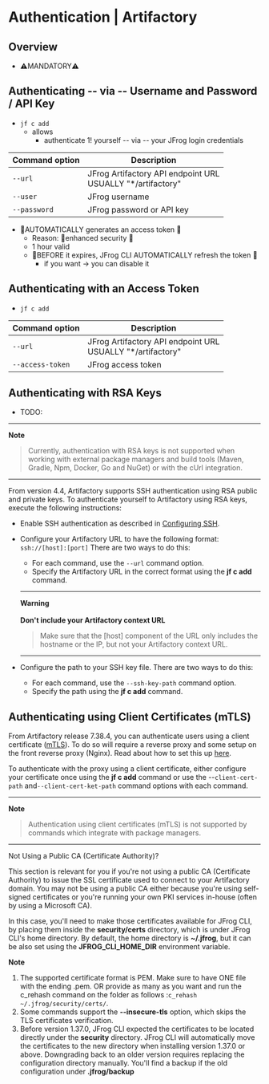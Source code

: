 # Authentication | Artifactory
## Overview

* ⚠️MANDATORY⚠️

## Authenticating -- via -- Username and Password / API Key

* `jf c add`
  * allows
    * authenticate 1! yourself -- via -- your JFrog login credentials

| Command option | Description                                                           |
|----------------|-----------------------------------------------------------------------|
| `--url`        | JFrog Artifactory API endpoint URL <br/> USUALLY "*/artifactory"      |
| `--user`       | JFrog username                                                        |
| `--password`   | JFrog password or API key                                             |

* 👀AUTOMATICALLY generates an access token 👀
  * Reason: 🧠enhanced security 🧠
  * 1 hour valid
  * 👀BEFORE it expires, JFrog CLI AUTOMATICALLY refresh the token 👀
    * if you want -> you can disable it

## Authenticating with an Access Token

* `jf c add`

| Command option   | Description                                                           |
|------------------|-----------------------------------------------------------------------|
| `--url`          | JFrog Artifactory API endpoint URL <br/> USUALLY "*/artifactory"      |
| `--access-token` | JFrog access token                                                    |

## Authenticating with RSA Keys

* TODO:
***

**Note**

> Currently, authentication with RSA keys is not supported when working with external package managers and build tools (Maven, Gradle, Npm, Docker, Go and NuGet) or with the cUrl integration.

***

From version 4.4, Artifactory supports SSH authentication using RSA public and private keys. To authenticate yourself to Artifactory using RSA keys, execute the following instructions:

* Enable SSH authentication as described in [Configuring SSH](https://jfrog.com/help/r/jfrog-platform-administration-Documentation/Managing-Ssh-Keys).
*   Configure your Artifactory URL to have the following format: `ssh://[host]:[port]` There are two ways to do this:

    * For each command, use the `--url` command option.
    * Specify the Artifactory URL in the correct format using the **jf c add** command.

    ***

    **Warning**\
    \
    **Don't include your Artifactory context URL**

    > Make sure that the \[host] component of the URL only includes the hostname or the IP, but not your Artifactory context URL.

    ***
* Configure the path to your SSH key file. There are two ways to do this:
  * For each command, use the `--ssh-key-path` command option.
  * Specify the path using the **jf c add** command.

## Authenticating using Client Certificates (mTLS)

From Artifactory release 7.38.4, you can authenticate users using a client certificate ([mTLS](https://en.wikipedia.org/wiki/Mutual\_authentication#mTLS)). To do so will require a reverse proxy and some setup on the front reverse proxy (Nginx). Read about how to set this up [here](https://jfrog.com/help/r/jfrog-artifactory-documentation/Http-Settings).

To authenticate with the proxy using a client certificate, either configure your certificate once using the **jf c add** command or use the --`client-cert-path` and`--client-cert-ket-path` command options with each command.

***

**Note**

> Authentication using client certificates (mTLS) is not supported by commands which integrate with package managers.

***

Not Using a Public CA (Certificate Authority)?

This section is relevant for you if you're not using a public CA (Certificate Authority) to issue the SSL certificate used to connect to your Artifactory domain. You may not be using a public CA either because you're using self-signed certificates or you're running your own PKI services in-house (often by using a Microsoft CA).

In this case, you'll need to make those certificates available for JFrog CLI, by placing them inside the **security/certs** directory, which is under JFrog CLI's home directory. By default, the home directory is **\~/.jfrog**, but it can be also set using the **JFROG\_CLI\_HOME\_DIR** environment variable.

**Note**

1. The supported certificate format is PEM. Make sure to have ONE file with the ending .pem. OR provide as many as you want and run the c_rehash command on the folder as follows  :`c_rehash ~/.jfrog/security/certs/`.
2. Some commands support the **--insecure-tls** option, which skips the TLS certificates verification.
3. Before version 1.37.0, JFrog CLI expected the certificates to be located directly under the **security** directory. JFrog CLI will automatically move the certificates to the new directory when installing version 1.37.0 or above. Downgrading back to an older version requires replacing the configuration directory manually. You'll find a backup if the old configuration under **.jfrog/backup**
